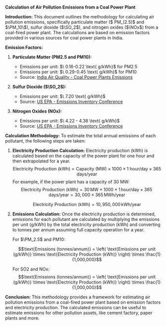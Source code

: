 **Calculation of Air Pollution Emissions from a Coal Power Plant**

**Introduction:**
This document outlines the methodology for calculating air pollution emissions, specifically particulate matter ($ PM_(2.5)$ and $\PM_10\$), sulfur dioxide ($\SO_2\$), and nitrogen oxides ($\NOx\$) from a coal-fired power plant. The calculations are based on emission factors provided in various sources for coal power plants in India.

**Emission Factors:**

1. **Particulate Matter (PM2.5 and PM10):**
   - Emissions per unit: $\ 0.16-0.22 \text{ g/kWh}\$ for PM2.5
   - Emissions per unit: $\ 0.29-0.45 \text{ g/kWh}\$ for PM10
   - Source: [India Air Quality - Coal Power Plants Emissions](https://www.indiaairquality.info/wp-content/uploads/docs/2014-08-AE-Emissions-Health-Coal-PPs-India.pdf)

3. **Sulfur Dioxide ($\SO_2\$):**
   - Emissions per unit: $\ 7.20  \text{ g/kWh}\$
   - Source: [US EPA - Emissions Inventory Conference](https://www3.epa.gov/ttnchie1/conference/ei20/session5/mmittal.pdf)

4. **Nitrogen Oxides (NOx):**
   - Emissions per unit: $\ 4.22 - 4.38 \text{ g/kWh}\$
   - Source: [US EPA - Emissions Inventory Conference](https://www3.epa.gov/ttnchie1/conference/ei20/session5/mmittal.pdf)

**Calculation Methodology:**
To estimate the total annual emissions of each pollutant, the following steps are taken:

1. **Electricity Production Calculation:**
   Electricity production (kWh) is calculated based on the capacity of the power plant for one hour and then extrapolated for a year.
   $$\text{Electricity Production (kWh)} = \text{Capacity (MW)} \times 1000 \times 1 \text{ hour/day} \times 365 \text{ days/year}$$
   For example, if the power plant has a capacity of 30 MW:
   $$\text{Electricity Production (kWh)} = 30 \, \text{MW} \times 1000 \times 1 \, \text{hour/day} \times 365 \, \text{days/year} = 30,000 \times 365 \, \text{MWh/year}$$
   
   $$\text{Electricity Production (kWh)} = 10,950,000 \, \text{kWh/year}$$

3. **Emissions Calculation:**
   Once the electricity production is determined, emissions for each pollutant are calculated by multiplying the emissions per unit (g/kWh) by the total electricity production (kWh) and converting to tonnes per annum assuming full capacity operation for a year.
   
   For $\PM_2.5\$ and PM10:

   $$\text{Emissions (tonnes/annum)} = \left( \text{Emissions per unit (g/kWh)} \times \text{Electricity Production (kWh)} \right) \times \frac{1}{1,000,000}$$
   
   For SO2 and NOx:
   $$\text{Emissions (tonnes/annum)} = \left( \text{Emissions per unit (g/kWh)} \times \text{Electricity Production (kWh)} \right) \times \frac{1}{1,000,000}$$
   
**Conclusion:**
This methodology provides a framework for estimating air pollution emissions from a coal-fired power plant based on emission factors and electricity production. The calculated emissions can be useful to estimate emissions for other pollution assets, like cement factory, paper plants and more. 
